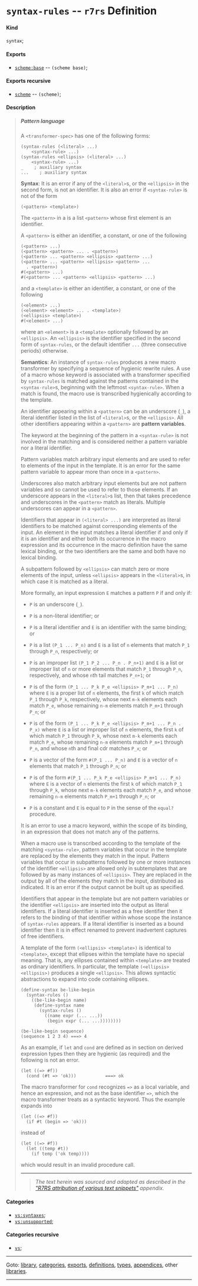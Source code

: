 

<a id='definition__r7rs__syntax-rules'></a>

# `syntax-rules` -- `r7rs` Definition


<a id='definition__r7rs__syntax-rules__kind'></a>

#### Kind

`syntax`;


<a id='definition__r7rs__syntax-rules__exports'></a>

#### Exports

 * [`scheme:base`](../../r7rs/exports/scheme_3a_base.md#export__r7rs__scheme_3a_base) -- `(scheme base)`;


<a id='definition__r7rs__syntax-rules__exports-recursive'></a>

#### Exports recursive

 * [`scheme`](../../r7rs/exports/scheme.md#export__r7rs__scheme) -- `(scheme)`;


<a id='definition__r7rs__syntax-rules__description'></a>

#### Description

> ##### Pattern language
> 
> A `<transformer-spec>` has one of the following forms:
> 
> ````
> (syntax-rules (<literal> ...)
>     <syntax-rule> ...)
> (syntax-rules <ellipsis> (<literal> ...)
>     <syntax-rule> ...)
> _    ; auxiliary syntax
> ...    ; auxiliary syntax
> ````
> 
> **Syntax**:
> It is an error if any of the `<literal>`s, or the `<ellipsis>` in the second form,
> is not an identifier.
> It is also an error if
> `<syntax-rule>` is not of the form
> ````
> (<pattern> <template>)
> ````
> The `<pattern>` in a <syntax-rule> is a list `<pattern>`
> whose first element is an identifier.
> 
> A `<pattern>` is either an identifier, a constant, or one of the
> following
> ````
> (<pattern> ...)
> (<pattern> <pattern> ... . <pattern>)
> (<pattern> ... <pattern> <ellipsis> <pattern> ...)
> (<pattern> ... <pattern> <ellipsis> <pattern> ...
>   . <pattern>)
> #(<pattern> ...)
> #(<pattern> ... <pattern> <ellipsis> <pattern> ...)
> ````
> and a `<template>` is either an identifier, a constant, or one of the following
> ````
> (<element> ...)
> (<element> <element> ... . <template>)
> (<ellipsis> <template>)
> #(<element> ...)
> ````
> where an `<element>` is a `<template>` optionally
> followed by an `<ellipsis>`.
> An `<ellipsis>` is the identifier specified in the second form
> of `syntax-rules`, or the default identifier `...`
> (three consecutive periods) otherwise.
> 
> **Semantics**:
> An instance of `syntax-rules` produces a new macro
> transformer by specifying a sequence of hygienic rewrite rules.  A use
> of a macro whose keyword is associated with a transformer specified by
> `syntax-rules` is matched against the patterns contained in the
> `<syntax-rule>`s, beginning with the leftmost `<syntax-rule>`.
> When a match is found, the macro use is transcribed hygienically
> according to the template.
> 
> An identifier appearing within a `<pattern>` can be an underscore
> (`_`), a literal identifier listed in the list of `<literal>`s,
> or the `<ellipsis>`.
> All other identifiers appearing within a `<pattern>` are
> __pattern variables__.
> 
> The keyword at the beginning of the pattern in a
> `<syntax-rule>` is not involved in the matching and
> is considered neither a pattern variable nor a literal identifier.
> 
> Pattern variables match arbitrary input elements and
> are used to refer to elements of the input in the template.
> It is an error for the same pattern variable to appear more than once in a
> `<pattern>`.
> 
> Underscores also match arbitrary input elements but are not pattern variables
> and so cannot be used to refer to those elements.  If an underscore appears
> in the `<literal>`s list, then that takes precedence and
> underscores in the `<pattern>` match as literals.
> Multiple underscores can appear in a `<pattern>`.
> 
> Identifiers that appear in `(<literal> ...)` are
> interpreted as literal
> identifiers to be matched against corresponding elements of the input.
> An element in the input matches a literal identifier if and only if it is an
> identifier and either both its occurrence in the macro expression and its
> occurrence in the macro definition have the same lexical binding, or
> the two identifiers are the same and both have no lexical binding.
> 
> A subpattern followed by `<ellipsis>` can match zero or more elements of
> the input, unless `<ellipsis>` appears in the `<literal>`s, in which
> case it is matched as a literal.
> 
> More formally, an input expression `E` matches a pattern `P` if and only if:
> 
>   * `P` is an underscore (`_`).
> 
>   * `P` is a non-literal identifier; or
> 
>   * `P` is a literal identifier and `E` is an identifier with the same
>     binding; or
> 
>   * `P` is a list `(P_1 ... P_n)` and `E` is a
>     list of `n`
>     elements that match `P_1` through `P_n`, respectively; or
> 
>   * `P` is an improper list
>     `(P_1 P_2 ... P_n . P_n+1)`
>     and `E` is a list or
>     improper list of `n` or more elements that match `P_1` through `P_n`,
>     respectively, and whose `n`th tail matches `P_n+1`; or
> 
>   * `P` is of the form
>     `(P_1 ... P_k P_e <ellipsis> P_m+1 ... P_n)`
>     where `E` is
>     a proper list of `n` elements, the first `k` of which match
>     `P_1` through `P_k`, respectively,
>     whose next `m-k` elements each match `P_e`,
>     whose remaining `n-m` elements match `P_m+1` through `P_n`; or
> 
>   * `P` is of the form
>     `(P_1 ... P_k P_e <ellipsis> P_m+1 ... P_n . P_x)`
>     where `E` is
>     a list or improper list of `n` elements, the first `k` of which match
>     `P_1` through `P_k`,
>     whose next `m-k` elements each match `P_e`,
>     whose remaining `n-m` elements match `P_m+1` through `P_n`,
>     and whose `n`th and final cdr matches `P_x`; or
> 
>   * `P` is a vector of the form `#(P_1 ... P_n)`
>     and `E` is a vector
>     of `n` elements that match `P_1` through `P_n`; or
> 
>   * `P` is of the form
>     `#(P_1 ... P_k P_e <ellipsis> P_m+1 ... P_n)`
>     where `E` is a vector of `n`
>     elements the first `k` of which match `P_1` through `P_k`,
>     whose next `m-k` elements each match `P_e`,
>     and whose remaining `n-m` elements match `P_m+1` through `P_n`; or
> 
>   * `P` is a constant and `E` is equal to `P` in the sense of
>     the `equal?` procedure.
> 
> It is an error to use a macro keyword, within the scope of its
> binding, in an expression that does not match any of the patterns.
> 
> When a macro use is transcribed according to the template of the
> matching `<syntax-rule>`, pattern variables that occur in the
> template are replaced by the elements they match in the input.
> Pattern variables that occur in subpatterns followed by one or more
> instances of the identifier
> `<ellipsis>` are allowed only in subtemplates that are
> followed by as many instances of `<ellipsis>`.
> They are replaced in the
> output by all of the elements they match in the input, distributed as
> indicated.  It is an error if the output cannot be built up as
> specified.
> 
> Identifiers that appear in the template but are not pattern variables
> or the identifier
> `<ellipsis>` are inserted into the output as literal identifiers.  If a
> literal identifier is inserted as a free identifier then it refers to the
> binding of that identifier within whose scope the instance of
> `syntax-rules` appears.
> If a literal identifier is inserted as a bound identifier then it is
> in effect renamed to prevent inadvertent captures of free identifiers.
> 
> A template of the form
> `(<ellipsis> <template>)` is identical to `<template>`,
> except that
> ellipses within the template have no special meaning.
> That is, any ellipses contained within `<template>` are
> treated as ordinary identifiers.
> In particular, the template `(<ellipsis> <ellipsis>)` produces
> a single `<ellipsis>`.
> This allows syntactic abstractions to expand into code containing
> ellipses.
> 
> ````
> (define-syntax be-like-begin
>   (syntax-rules ()
>     ((be-like-begin name)
>      (define-syntax name
>        (syntax-rules ()
>          ((name expr (... ...))
>           (begin expr (... ...))))))))
> 
> (be-like-begin sequence)
> (sequence 1 2 3 4) ===> 4
> ````
> 
> As an example, if `let` and `cond` are defined as in
> section on derived expression types then they are hygienic (as required) and
> the following is not an error.
> 
> ````
> (let ((=> #f))
>   (cond (#t => 'ok)))           ===> ok
> ````
> 
> The macro transformer for `cond` recognizes `=>`
> as a local variable, and hence an expression, and not as the
> base identifier `=>`, which the macro transformer treats
> as a syntactic keyword.  Thus the example expands into
> 
> ````
> (let ((=> #f))
>   (if #t (begin => 'ok)))
> ````
> 
> instead of
> 
> ````
> (let ((=> #f))
>   (let ((temp #t))
>     (if temp ('ok temp))))
> ````
> 
> which would result in an invalid procedure call.
> 
> 
> ----
> > *The text herein was sourced and adapted as described in the ["R7RS attribution of various text snippets"](../../r7rs/appendices/attribution.md#appendix__r7rs__attribution) appendix.*


<a id='definition__r7rs__syntax-rules__categories'></a>

#### Categories

 * [`vs:syntaxes`](../../vonuvoli/categories/vs_3a_syntaxes.md#category__vonuvoli__vs_3a_syntaxes);
 * [`vs:unsupported`](../../vonuvoli/categories/vs_3a_unsupported.md#category__vonuvoli__vs_3a_unsupported);


<a id='definition__r7rs__syntax-rules__categories-recursive'></a>

#### Categories recursive

 * [`vs`](../../vonuvoli/categories/vs.md#category__vonuvoli__vs);

----

Goto: [library](../../r7rs/_index.md#library__r7rs), [categories](../../r7rs/categories/_index.md#toc__r7rs__categories), [exports](../../r7rs/exports/_index.md#toc__r7rs__exports), [definitions](../../r7rs/definitions/_index.md#toc__r7rs__definitions), [types](../../r7rs/types/_index.md#toc__r7rs__types), [appendices](../../r7rs/appendices/_index.md#toc__r7rs__appendices), other [libraries](../../_libraries.md#toc__libraries).

----

